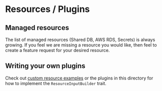 # Resources / Plugins

## Managed resources

The list of managed resources (Shared DB, AWS RDS, Secrets) is always growing.
If you feel we are missing a resource you would like, then feel to create a feature request for your desired resource.

## Writing your own plugins

Check out [custom resource examples](https://github.com/klyra-hq/klyra-examples/tree/main/custom-resource) or the plugins in this directory for how to implement the `ResourceInputBuilder` trait.
